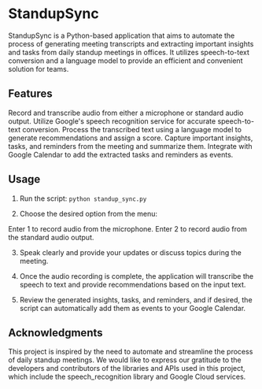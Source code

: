 # StandupSync

StandupSync is a Python-based application that aims to automate the process of generating meeting transcripts and extracting important insights and tasks from daily standup meetings in offices. It utilizes speech-to-text conversion and a language model to provide an efficient and convenient solution for teams.

## Features
Record and transcribe audio from either a microphone or standard audio output.
Utilize Google's speech recognition service for accurate speech-to-text conversion.
Process the transcribed text using a language model to generate recommendations and assign a score.
Capture important insights, tasks, and reminders from the meeting and summarize them.
Integrate with Google Calendar to add the extracted tasks and reminders as events.

## Usage
1. Run the script:
`python standup_sync.py`

2. Choose the desired option from the menu:

Enter 1 to record audio from the microphone.
Enter 2 to record audio from the standard audio output.

3. Speak clearly and provide your updates or discuss topics during the meeting.

4. Once the audio recording is complete, the application will transcribe the speech to text and provide recommendations based on the input text.

5. Review the generated insights, tasks, and reminders, and if desired, the script can automatically add them as events to your Google Calendar.

## Acknowledgments
This project is inspired by the need to automate and streamline the process of daily standup meetings. We would like to express our gratitude to the developers and contributors of the libraries and APIs used in this project, which include the speech_recognition library and Google Cloud services.